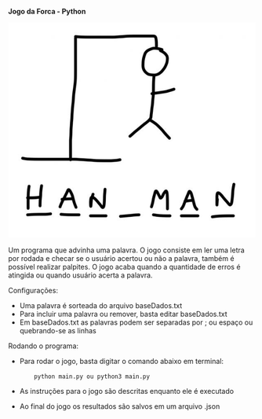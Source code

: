 **Jogo da Forca - Python**


![hangman](https://github.com/felipedmsantos95/hangman-game-py/blob/master/assets/hangman.jpg)

Um programa que advinha uma palavra. O jogo consiste em ler uma letra por rodada e checar se o usuário acertou ou não a palavra, também é possível realizar palpites. O jogo acaba quando a quantidade de erros é atingida ou quando usuário acerta a palavra.

Configurações:

*   Uma palavra é sorteada do arquivo baseDados.txt
*   Para incluir uma palavra ou remover, basta editar baseDados.txt
*   Em baseDados.txt as palavras podem ser separadas por ; ou espaço ou quebrando-se as linhas

Rodando o programa:

*   Para rodar o jogo, basta digitar o comando abaixo em terminal:

            python main.py ou python3 main.py

*   As instruções para o jogo são descritas enquanto ele é executado
*   Ao final do jogo os resultados são salvos em um arquivo .json




